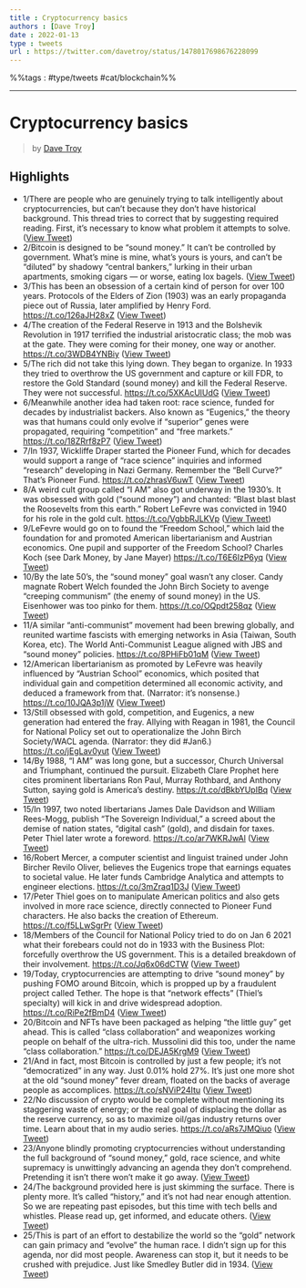 ```yaml
---
title : Cryptocurrency basics
authors : [Dave Troy]
date : 2022-01-13
type : tweets
url : https://twitter.com/davetroy/status/1478017698676228099
---
```


%%tags : #type/tweets #cat/blockchain%%

---
Cryptocurrency basics
===
> by [Dave Troy](https://twitter.com/davetroy)

## Highlights
- 1/There are people who are genuinely trying to talk intelligently about cryptocurrencies, but can’t because they don’t have historical background. This thread tries to correct that by suggesting required reading. First, it’s necessary to know what problem it attempts to solve. ([View Tweet](https://twitter.com/davetroy/status/1478017698676228099))
- 2/Bitcoin is designed to be “sound money.” It can’t be controlled by government. What’s mine is mine, what’s yours is yours, and can’t be “diluted” by shadowy “central bankers,” lurking in their urban apartments, smoking cigars — or worse, eating lox bagels. ([View Tweet](https://twitter.com/davetroy/status/1478017735841955843))
- 3/This has been an obsession of a certain kind of person for over 100 years. Protocols of the Elders of Zion (1903) was an early propaganda piece out of Russia, later amplified by Henry Ford.
  https://t.co/126aJH28xZ ([View Tweet](https://twitter.com/davetroy/status/1478017737200967689))
- 4/The creation of the Federal Reserve in 1913 and the Bolshevik Revolution in 1917 terrified the industrial aristocratic class; the mob was at the gate. They were coming for their money, one way or another.
  https://t.co/3WDB4YNBiy ([View Tweet](https://twitter.com/davetroy/status/1478017738366984192))
- 5/The rich did not take this lying down. They began to organize. In 1933 they tried to overthrow the US government and capture or kill FDR, to restore the Gold Standard (sound money) and kill the Federal Reserve. They were not successful.
  https://t.co/5XKAcUlUdG ([View Tweet](https://twitter.com/davetroy/status/1478017739302359041))
- 6/Meanwhile another idea had taken root: race science, funded for decades by industrialist backers. Also known as “Eugenics,” the theory was that humans could only evolve if “superior” genes were propagated, requiring “competition” and “free markets.”
  https://t.co/18ZRrf8zP7 ([View Tweet](https://twitter.com/davetroy/status/1478017740384477189))
- 7/In 1937, Wickliffe Draper started the Pioneer Fund, which for decades would support a range of “race science” inquiries and informed “research” developing in Nazi Germany. Remember the “Bell Curve?” That’s Pioneer Fund.
  https://t.co/zhrasV6uwT ([View Tweet](https://twitter.com/davetroy/status/1478017741638537224))
- 8/A weird cult group called “I AM” also got underway in the 1930’s. It was obsessed with gold (“sound money”) and chanted: “Blast blast blast the Roosevelts from this earth.” Robert LeFevre was convicted in 1940 for his role in the gold cult.
  https://t.co/VgbbRJLKVp ([View Tweet](https://twitter.com/davetroy/status/1478017742645215238))
- 9/LeFevre would go on to found the “Freedom School,” which laid the foundation for and promoted American libertarianism and Austrian economics. One pupil and supporter of the Freedom School? Charles Koch (see Dark Money, by Jane Mayer)
  https://t.co/T6E6IzP6yq ([View Tweet](https://twitter.com/davetroy/status/1478017745325371392))
- 10/By the late 50’s, the “sound money” goal wasn’t any closer. Candy magnate Robert Welch founded the John Birch Society to avenge “creeping communism” (the enemy of sound money) in the US. Eisenhower was too pinko for them.
  https://t.co/OQpdt258qz ([View Tweet](https://twitter.com/davetroy/status/1478017746474618880))
- 11/A similar “anti-communist” movement had been brewing globally, and reunited wartime fascists with emerging networks in Asia (Taiwan, South Korea, etc). The World Anti-Communist League aligned with JBS and “sound money” policies.
  https://t.co/8PHiFb01qM ([View Tweet](https://twitter.com/davetroy/status/1478017747531534340))
- 12/American libertarianism as promoted by LeFevre was heavily influenced by “Austrian School” economics, which posited that individual gain and competition determined all economic activity, and deduced a framework from that. (Narrator: it’s nonsense.)
  https://t.co/10JQA3p1jW ([View Tweet](https://twitter.com/davetroy/status/1478017749045624835))
- 13/Still obsessed with gold, competition, and Eugenics, a new generation had entered the fray. Allying with Reagan in 1981, the Council for National Policy set out to operationalize the John Birch Society/WACL agenda. (Narrator: they did #Jan6.)
  https://t.co/jEgLav0yut ([View Tweet](https://twitter.com/davetroy/status/1478017750366883840))
- 14/By 1988, “I AM” was long gone, but a successor, Church Universal and Triumphant, continued the pursuit. Elizabeth Clare Prophet here cites prominent libertarians Ron Paul, Murray Rothbard, and Anthony Sutton, saying gold is America’s destiny.
  https://t.co/dBkbYUpIBq ([View Tweet](https://twitter.com/davetroy/status/1478017751449022469))
- 15/In 1997, two noted libertarians James Dale Davidson and William Rees-Mogg, publish “The Sovereign Individual,” a screed about the demise of nation states, “digital cash” (gold), and disdain for taxes. Peter Thiel later wrote a foreword.
  https://t.co/ar7WKRJwAl ([View Tweet](https://twitter.com/davetroy/status/1478017753118396426))
- 16/Robert Mercer, a computer scientist and linguist trained under John Bircher Revilo Oliver, believes the Eugenics trope that earnings equates to societal value. He later funds Cambridge Analytica and attempts to engineer elections.
  https://t.co/3mZraq1D3J ([View Tweet](https://twitter.com/davetroy/status/1478017754066296837))
- 17/Peter Thiel goes on to manipulate American politics and also gets involved in more race science, directly connected to Pioneer Fund characters. He also backs the creation of Ethereum.
  https://t.co/f5LLwSgrPr ([View Tweet](https://twitter.com/davetroy/status/1478017755299332103))
- 18/Members of the Council for National Policy tried to do on Jan 6 2021 what their forebears could not do in 1933 with the Business Plot: forcefully overthrow the US government. This is a detailed breakdown of their involvement.
  https://t.co/Jq6x06dCTW ([View Tweet](https://twitter.com/davetroy/status/1478017756599623687))
- 19/Today, cryptocurrencies are attempting to drive “sound money” by pushing FOMO around Bitcoin, which is propped up by a fraudulent project called Tether. The hope is that “network effects” (Thiel’s specialty) will kick in and drive widespread adoption.
  https://t.co/RiPe2fBmD4 ([View Tweet](https://twitter.com/davetroy/status/1478017758583480321))
- 20/Bitcoin and NFTs have been packaged as helping “the little guy” get ahead. This is called “class collaboration” and weaponizes working people on behalf of the ultra-rich. Mussolini did this too, under the name “class collaboration.”
  https://t.co/DEJA5KrgM9 ([View Tweet](https://twitter.com/davetroy/status/1478017759741153283))
- 21/And in fact, most Bitcoin is controlled by just a few people; it’s not “democratized” in any way. Just 0.01% hold 27%. It’s just one more shot at the old “sound money” fever dream, floated on the backs of average people as accomplices.
  https://t.co/sNViP24Itu ([View Tweet](https://twitter.com/davetroy/status/1478017760680714244))
- 22/No discussion of crypto would be complete without mentioning its staggering waste of energy; or the real goal of displacing the dollar as the reserve currency, so as to maximize oil/gas industry returns over time. Learn about that in my audio series.
  https://t.co/aRs7JMQiuo ([View Tweet](https://twitter.com/davetroy/status/1478017762584838148))
- 23/Anyone blindly promoting cryptocurrencies without understanding the full background of “sound money,” gold, race science, and white supremacy is unwittingly advancing an agenda they don’t comprehend. Pretending it isn’t there won’t make it go away. ([View Tweet](https://twitter.com/davetroy/status/1478017763750862853))
- 24/The background provided here is just skimming the surface. There is plenty more. It’s called “history,” and it’s not had near enough attention. So we are repeating past episodes, but this time with tech bells and whistles. Please read up, get informed, and educate others. ([View Tweet](https://twitter.com/davetroy/status/1478017764954681344))
- 25/This is part of an effort to destabilize the world so the “gold” network can gain primacy and “evolve” the human race. I didn’t sign up for this agenda, nor did most people. Awareness can stop it, but it needs to be crushed with prejudice. Just like Smedley Butler did in 1934. ([View Tweet](https://twitter.com/davetroy/status/1478017765927788555))
